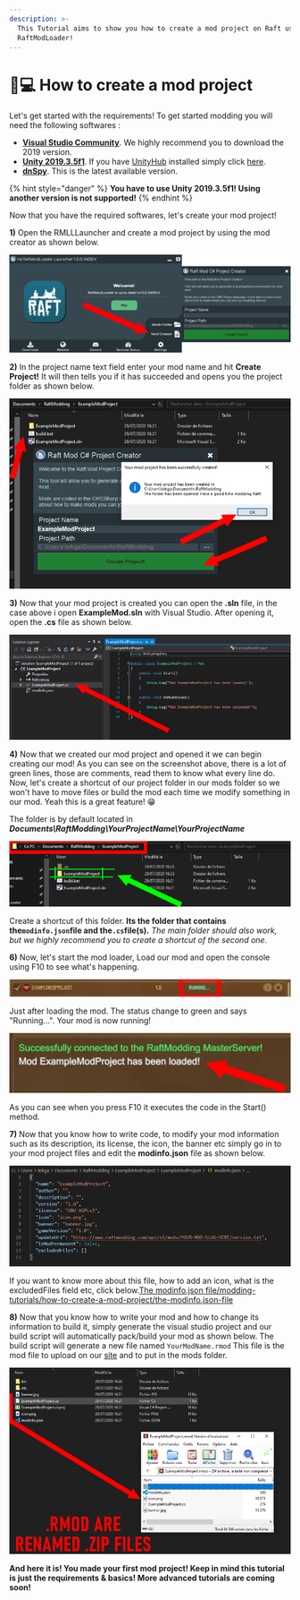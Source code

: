 ```yaml
---
description: >-
  This Tutorial aims to show you how to create a mod project on Raft using
  RaftModLoader!
---
```


# 👨💻 How to create a mod project

Let's get started with the requirements! To get started modding you will need the following softwares :‌

* **​**[**Visual Studio Community**](https://visualstudio.microsoft.com/downloads/). We highly recommend you to download the 2019 version.
* [**Unity 2019.3.5f1**](https://unity3d.com/fr/unity/whats-new/2019.3.5). If you have [UnityHub](https://public-cdn.cloud.unity3d.com/hub/prod/UnityHubSetup.exe) installed simply click [here](http://fastdl.raftmodding.com/downloadRaftUnityVersion.php).
* **​**[**dnSpy**](https://github.com/0xd4d/dnSpy/releases/latest). This is the latest available version.

{% hint style="danger" %}
**You have to use Unity 2019.3.5f1! Using another version is not supported!**
{% endhint %}

Now that you have the required softwares, let's create your mod project!‌

**1)** Open the RMLLLauncher and create a mod project by using the mod creator as shown below.‌

![](<../../.gitbook/assets/image (1).png>)

**2)** In the project name text field enter your mod name and hit **Create Project!** It will then tells you if it has succeeded and opens you the project folder as shown below.‌

![](<../../.gitbook/assets/aa (5).PNG>)

**3)** Now that your mod project is created you can open the **.sln** file, in the case above i open **ExampleMod.sln** with Visual Studio. After opening it, open the **.cs** file as shown below.‌

![](<../../.gitbook/assets/aa (1).PNG>)

**4)** Now that we created our mod project and opened it we can begin creating our mod! As you can see on the screenshot above, there is a lot of green lines, those are comments, read them to know what every line do. Now, let's create a shortcut of our project folder in our mods folder so we won't have to move files or build the mod each time we modify something in our mod. Yeah this is a great feature! 😁

The folder is by default located in _**Documents\RaftModding\YourProjectName\YourProjectName**_

![](<../../.gitbook/assets/aa (4).PNG>)

Create a shortcut of this folder. **Its the folder that contains the`modinfo.json`file and the`.cs`file(s).** _The main folder should also work, but we highly recommend you to create a shortcut of the second one._‌

**6)** Now, let's start the mod loader, Load our mod and open the console using F10 to see what's happening.‌

![](../../.gitbook/assets/aa.PNG)

Just after loading the mod. The status change to green and says "Running...". Your mod is now running!‌

![](<../../.gitbook/assets/aa (2).PNG>)

As you can see when you press F10 it executes the code in the Start() method.‌

**7)** Now that you know how to write code, to modify your mod information such as its description, its license, the icon, the banner etc simply go in to your mod project files and edit the **modinfo.json** file as shown below.‌

![](<../../.gitbook/assets/image (7).png>)

If you want to know more about this file, how to add an icon, what is the excludedFiles field etc, click below.[The modinfo.json file/modding-tutorials/how-to-create-a-mod-project/the-modinfo.json-file‌](the-modinfo.json-file.md)

**8)** Now that you know how to write your mod and how to change its information to build it, simply generate the visual studio project and our build script will automatically pack/build your mod as shown below. The build script will generate a new file named `YourModName.rmod` This file is the mod file to upload on our [site](https://www.greenhellmodding.com/) and to put in the mods folder.‌

![](<../../.gitbook/assets/aa (3).PNG>)

**And here it is! You made your first mod project! Keep in mind this tutorial is just the requirements & basics! More advanced tutorials are coming soon!**
